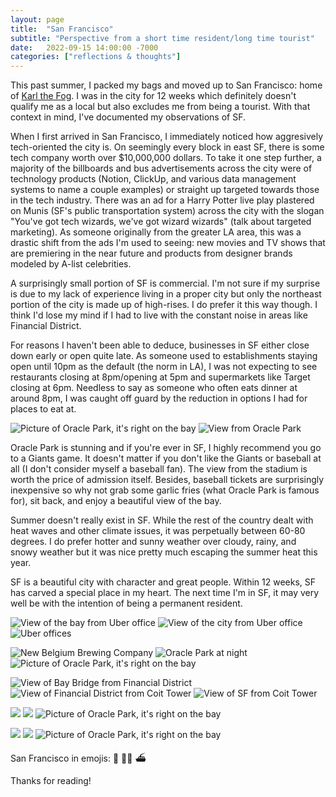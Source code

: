 ```yaml
---
layout: page
title:  "San Francisco"
subtitle: "Perspective from a short time resident/long time tourist"
date:   2022-09-15 14:00:00 -7000
categories: ["reflections & thoughts"]
---
```


This past summer, I packed my bags and moved up to San Francisco: home of [Karl the Fog](https://twitter.com/KarlTheFog). I was in the city for 12 weeks which definitely doesn't qualify me as a local but also excludes me from being a tourist. With that context in mind, I've documented my observations of SF.

When I first arrived in San Francisco, I immediately noticed how aggresively tech-oriented the city is. On seemingly every block in east SF, there is some tech company worth over $10,000,000 dollars. To take it one step further, a majority of the billboards and bus advertisements across the city were of technology products (Notion, ClickUp, and various data management systems to name a couple examples) or straight up targeted towards those in the tech industry. There was an ad for a Harry Potter live play plastered on Munis (SF's public transportation system) across the city with the slogan "You've got tech wizards, we've got wizard wizards" (talk about targeted marketing). As someone originally from the greater LA area, this was a drastic shift from the ads I'm used to seeing: new movies and TV shows that are premiering in the near future and products from designer brands modeled by A-list celebrities.

A surprisingly small portion of SF is commercial. I'm not sure if my surprise is due to my lack of experience living in a proper city but only the northeast portion of the city is made up of high-rises. I do prefer it this way though. I think I'd lose my mind if I had to live with the constant noise in areas like Financial District.

For reasons I haven't been able to deduce, businesses in SF either close down early or open quite late. As someone used to establishments staying open until 10pm as the default (the norm in LA), I was not expecting to see restaurants closing at 8pm/opening at 5pm and supermarkets like Target closing at 6pm. Needless to say as someone who often eats dinner at around 8pm, I was caught off guard by the reduction in options I had for places to eat at.

![Picture of Oracle Park, it's right on the bay](oracle-park-1.jpg) ![View from Oracle Park](../assets/img/san-francisco/oracle-park-2.jpg)

Oracle Park is stunning and if you're ever in SF, I highly recommend you go to a Giants game. It doesn't matter if you don't like the Giants or baseball at all (I don't consider myself a baseball fan). The view from the stadium is worth the price of admission itself. Besides, baseball tickets are surprisingly inexpensive so why not grab some garlic fries (what Oracle Park is famous for), sit back, and enjoy a beautiful view of the bay.

Summer doesn't really exist in SF. While the rest of the country dealt with heat waves and other climate issues, it was perpetually between 60-80 degrees. I do prefer hotter and sunny weather over cloudy, rainy, and snowy weather but it was nice pretty much escaping the summer heat this year.

SF is a beautiful city with character and great people. Within 12 weeks, SF has carved a special place in my heart. The next time I'm in SF, it may very well be with the intention of being a permanent resident.

![View of the bay from Uber office](../assets/img/san-francisco/uber-1.jpg) ![View of the city from Uber office](../assets/img/san-francisco/uber-2.jpg) ![Uber offices](../assets/img/san-francisco/uber-3.jpg)

![New Belgium Brewing Company](../assets/img/san-francisco/new-belgium.jpg) ![Oracle Park at night](../assets/img/san-francisco/oracle-park-3.jpg) ![Picture of Oracle Park, it's right on the bay](../assets/img/san-francisco/ferry-building.jpg)

![View of Bay Bridge from Financial District](../assets/img/san-francisco/coit-1.jpg) ![View of Financial District from Coit Tower](../assets/img/san-francisco/coit-2.jpg) ![View of SF from Coit Tower](../assets/img/san-francisco/coit-3.jpg)

![](../assets/img/san-francisco/hike-1.jpg) ![](../assets/img/san-francisco/hike-2.jpg) ![Picture of Oracle Park, it's right on the bay](../assets/img/san-francisco/road.jpg)

![](../assets/img/san-francisco/marin-1.jpg) ![](../assets/img/san-francisco/marin-2.jpg) ![Picture of Oracle Park, it's right on the bay](../assets/img/san-francisco/slice-house.jpg)

San Francisco in emojis: 🌉 🧑‍💻 ⛴️
  
Thanks for reading!